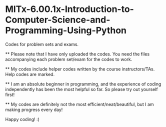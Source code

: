 # MITx-6.00.1x-Introduction-to-Computer-Science-and-Programming-Using-Python
Codes for problem sets and exams.

** Please note that I have only uploaded the codes. You need the files accompanying each problem set/exam for the codes to work. 

** My codes include helper codes written by the course instructors/TAs. Help codes are marked.

** I am an absolute beginner in programming, and the experience of coding independently has been the most helpful so far. So please try out yourself first! 

** My codes are definitely not the most efficient/neat/beautiful, but I am making progress every day!

Happy coding! :)
